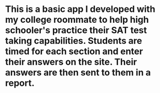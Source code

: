 # This is a basic app I developed with my college roommate to help high schooler's practice their SAT test taking capabilities. Students are timed for each section and enter their answers on the site. Their answers are then sent to them in a report.
